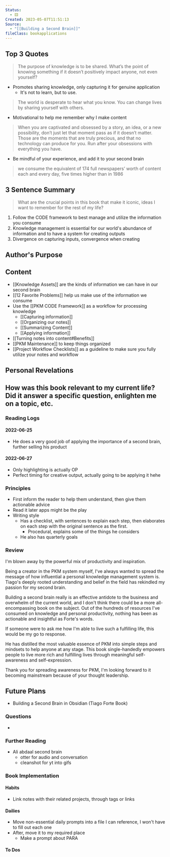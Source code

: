 ```yaml
---
Status:
  - 🟨
Created: 2023-05-07T11:51:13
Source:
  - "[[Building a Second Brain]]"
fileClass: bookapplications
---
```


## Top 3 Quotes
> The purpose of knowledge is to be shared. What’s the point of knowing something if it doesn’t positively impact anyone, not even yourself?
- Promotes sharing knowledge, only capturing it for genuine application
	- It's not to learn, but to use.

> The world is desperate to hear what you know. You can change lives by sharing yourself with others.
- Motivational to help me remember why I make content

> When you are captivated and obsessed by a story, an idea, or a new possibility, don’t just let that moment pass as if it doesn’t matter. Those are the moments that are truly precious, and that no technology can produce for you. Run after your obsessions with everything you have.
- Be mindful of your experience, and add it to your second brain

> we consume the equivalent of 174 full newspapers’ worth of content each and every day, five times higher than in 1986
## 3 Sentence Summary
 > What are the crucial points in this book that make it iconic, ideas I want to remember for the rest of my life?
1. Follow the CODE framework to best manage and utilize the information you consume
2. Knowledge management is essential for our world's abundance of information and to have a system for creating outputs
3. Divergence on capturing inputs, convergence when creating
## Author's Purpose
## Content
- [[Knowledge Assets]] are the kinds of information we can have in our second brain
- [[12 Favorite Problems]] help us make use of the information we consume
- Use the [[PKM CODE Framework]] as a workflow for processing knowledge
	- [[Capturing information]]
	- [[Organizing our notes]]
	- [[Summarizing Content]]
	- [[Applying information]]
- [[Turning notes into content#Benefits]]
- [[PKM Maintenance]] to keep things organized
- [[Project Workflow Checklists]] as a guideline to make sure you fully utilize your notes and workflow
## Personal Revelations
**How was this book relevant to my current life? Did it answer a specific question, enlighten me on a topic, etc.**
- 
### Reading Logs
#### 2022-06-25
- He does a very good job of applying the importance of a second brain, further selling his product

#### 2022-06-27
- Only highlighting is actually OP
- Perfect timing for creative output, actually going to be applying it hehe
### Principles
- First inform the reader to help them understand, then give them actionable advice
- Read it later apps might be the play
- Writing style
	- Has a checklist, with sentences to explain each step, then elaborates on each step with the original sentence as the first.
		- Procedural, explains some of the things he considers
	- He also has quarterly goals
### Review
I'm blown away by the powerful mix of productivity and inspiration.

Being a creator in the PKM system myself, I've always wanted to spread the message of how influential a personal knowledge management system is. Tiago's deeply rooted understanding and belief in the field has rekindled my passion for my second brain.

Building a second brain really is an effective antidote to the business and overwhelm of the current world, and I don't think there could be a more all-encompassing book on the subject. Out of the hundreds of resources I've consumed on knowledge and personal productivity, nothing has been as actionable and insightful as Forte's words.

If someone were to ask me how I'm able to live such a fulfilling life, this would be my go to response.

He has distilled the most valuable essence of PKM into simple steps and mindsets to help anyone at any stage. This book single-handedly empowers people to live more rich and fulfilling lives through meaningful self-awareness and self-expression.

Thank you for spreading awareness for PKM, I'm looking forward to it becoming mainstream because of your thought leadership.
## Future Plans
- Building a Second Brain in Obsidian (Tiago Forte Book)
### Questions
- 
### Further Reading
- Ali abdaal second brain
	- otter for audio and conversation  
	- cleanshot for yt into gifs
### Book Implementation
#### Habits
- Link notes with their related projects, through tags or links
#### Dailies
- Move non-essential daily prompts into a file I can reference, I won't have to fill out each one
- After, move it to my required place
	- Make a prompt about PARA
#### To Dos

